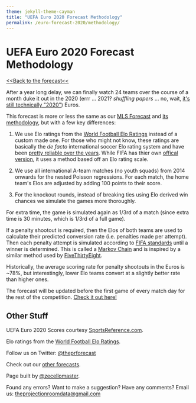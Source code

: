 ```yaml
---
theme: jekyll-theme-cayman
title: "UEFA Euro 2020 Forecast Methodology"
permalink: /euro-forecast-2020/methodology/
---
```

<meta name="twitter:card" content="summary">
<meta property="og:image" content="https://raw.githubusercontent.com/zecellomaster/the-projection-room/master/websitefavicon3.png">

# UEFA Euro 2020 Forecast Methodology

[<<Back to the forecast<<](https://zecellomaster.github.io/the-projection-room/euro-forecast-2020/)

After a year long delay, we can finally watch 24 teams over the course of a month duke it out in the 2020 (errr ... 2021? *shuffling papers* ... no, wait, [it's still technically "2020"](https://www.uefa.com/uefaeuro-2020/news/025c-0f3dbcbd50d8-e5b818335722-1000/)) Euros.

This forecast is more or less the same as our [MLS Forecast](https://theprforecast.com/mls-forecast-2021/) and [its methodology](/mls-forecast-2021/methodology), but with a few key differences:

1) We use Elo ratings from the [World Football Elo Ratings](https://www.eloratings.net/) instead of a custom made one. For those who might not know, these ratings are basically the *de facto* international soccer Elo rating system and have been [pretty reliable over the years](http://lasek.rexamine.com/football_rankings.pdf). While FIFA has thier own [offical version](https://www.fifa.com/fifa-world-ranking/ranking-table/men/), it uses a method based off an Elo rating scale.

2) We use all international A-team matches (no youth squads) from 2014 onwards for the nested Poisson regressions. For each match, the home team's Elos are adjusted by adding 100 points to their score.

3) For the knockout rounds, instead of breaking ties using Elo derived win chances we simulate the games more thoroughly.

For extra time, the game is simulated again as 1/3rd of a match (since extra time is 30 minutes, which is 1/3rd of a full game).

If a penalty shootout is required, then the Elos of both teams are used to calculate their predicted conversion rate (i.e. penalties made per attempt). Then each penalty attempt is simulated according to [FIFA standards]( https://en.wikipedia.org/wiki/Penalty_shoot-out_(association_football)) until a winner is determined. This is called a [Markov Chain](https://en.wikipedia.org/wiki/Markov_chain) and is inspired by a similar method used by [FiveThirtyEight]( https://fivethirtyeight.com/features/a-chart-for-predicting-penalty-shootout-odds-in-real-time/).

Historically, the average scoring rate for penalty shootouts in the Euros is ~78%, but interestingly, lower Elo teams convert at a slightly better rate than higher ones.

The forecast will be updated before the first game of every match day for the rest of the competition. [Check it out here!](https://zecellomaster.github.io/the-projection-room/euro-forecast-2020/)

## Other Stuff
UEFA Euro 2020 Scores courtesy [SportsReference.com](https://fbref.com/en/comps/676/schedule/UEFA-Euro-Scores-and-Fixtures).

Elo ratings from the [World Football Elo Ratings](https://www.eloratings.net/).

Follow us on Twitter: [@theprforecast](https://twitter.com/theprforecast)

Check out our [other forecasts](https://zecellomaster.github.io/the-projection-room).

Page built by [@zecellomaster](https://twitter.com/zecellomaster).

Found any errors? Want to make a suggestion? Have any comments? Email us: [theprojectionroomdata@gmail.com](mailto:theprojectionroomdata@gmail.com)
